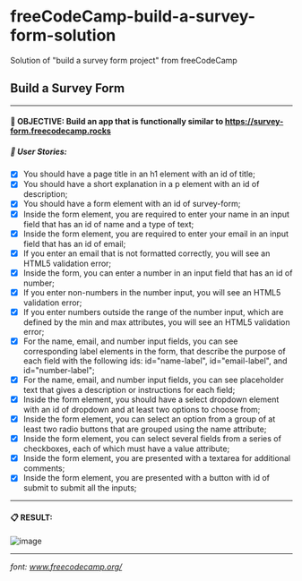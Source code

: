 # freeCodeCamp-build-a-survey-form-solution
Solution of "build a survey form project" from freeCodeCamp

## Build a Survey Form
----
#### 🎯 **OBJECTIVE:** Build an app that is functionally similar to https://survey-form.freecodecamp.rocks

##### 📕 **User Stories:**

 - [x] You should have a page title in an h1 element with an id of title;
 - [x] You should have a short explanation in a p element with an id of description;
 - [x] You should have a form element with an id of survey-form;
 - [x] Inside the form element, you are required to enter your name in an input field that has an id of name and a type of text;
 - [x] Inside the form element, you are required to enter your email in an input field that has an id of email;
 - [x] If you enter an email that is not formatted correctly, you will see an HTML5 validation error;
 - [x] Inside the form, you can enter a number in an input field that has an id of number;
 - [x] If you enter non-numbers in the number input, you will see an HTML5 validation error;
 - [x] If you enter numbers outside the range of the number input, which are defined by the min and max attributes, you will see an HTML5 validation error;
 - [x] For the name, email, and number input fields, you can see corresponding label elements in the form, that describe the purpose of each field with the following ids: id="name-label", id="email-label", and id="number-label";
 - [x] For the name, email, and number input fields, you can see placeholder text that gives a description or instructions for each field;
 - [x] Inside the form element, you should have a select dropdown element with an id of dropdown and at least two options to choose from;
 - [x] Inside the form element, you can select an option from a group of at least two radio buttons that are grouped using the name attribute;
 - [x] Inside the form element, you can select several fields from a series of checkboxes, each of which must have a value attribute;
 - [x] Inside the form element, you are presented with a textarea for additional comments;
 - [x] Inside the form element, you are presented with a button with id of submit to submit all the inputs;

----

#### 📋 **RESULT:**
![image]([https://user-images.githubusercontent.com/100227422/170260229-d37abad2-a65c-4095-acbf-8a5892760c50.png](https://survey-form.freecodecamp.rocks/?name=Vuyokazi+Mkane&email=whittanymcne1%40gmail.com&age=25&role=job&user-recommend=definitely&mostLike=projects&prefer=front-end-projects&prefer=back-end-projects&prefer=data-visualization&comment=IT+WAS+INSIGHFUL)https://survey-form.freecodecamp.rocks/?name=Vuyokazi+Mkane&email=whittanymcne1%40gmail.com&age=25&role=job&user-recommend=definitely&mostLike=projects&prefer=front-end-projects&prefer=back-end-projects&prefer=data-visualization&comment=IT+WAS+INSIGHFUL)

----
*font: www.freecodecamp.org/*
